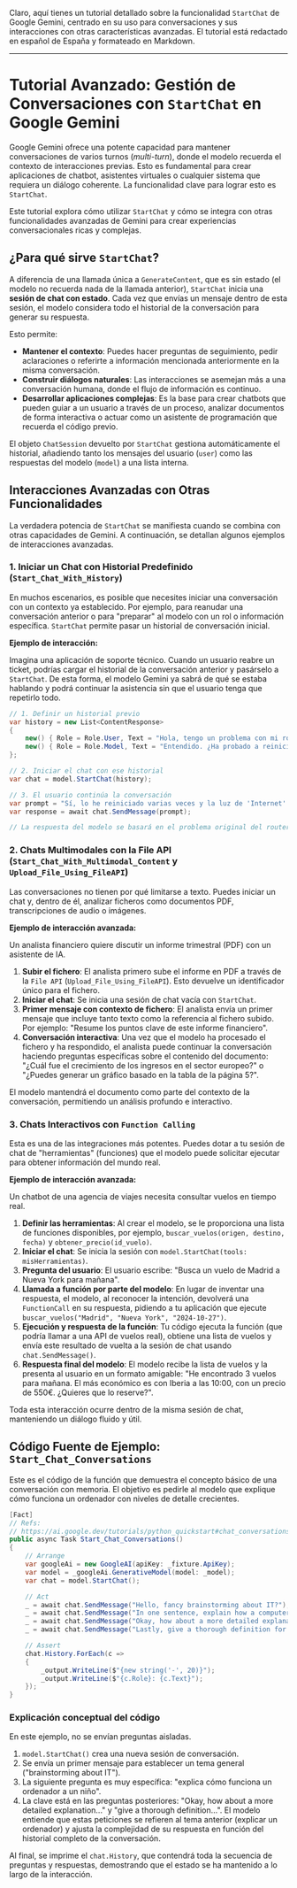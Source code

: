 Claro, aquí tienes un tutorial detallado sobre la funcionalidad `StartChat` de Google Gemini, centrado en su uso para conversaciones y sus interacciones con otras características avanzadas. El tutorial está redactado en español de España y formateado en Markdown.

***

# Tutorial Avanzado: Gestión de Conversaciones con `StartChat` en Google Gemini

Google Gemini ofrece una potente capacidad para mantener conversaciones de varios turnos (*multi-turn*), donde el modelo recuerda el contexto de interacciones previas. Esto es fundamental para crear aplicaciones de chatbot, asistentes virtuales o cualquier sistema que requiera un diálogo coherente. La funcionalidad clave para lograr esto es `StartChat`.

Este tutorial explora cómo utilizar `StartChat` y cómo se integra con otras funcionalidades avanzadas de Gemini para crear experiencias conversacionales ricas y complejas.

## ¿Para qué sirve `StartChat`?

A diferencia de una llamada única a `GenerateContent`, que es sin estado (el modelo no recuerda nada de la llamada anterior), `StartChat` inicia una **sesión de chat con estado**. Cada vez que envías un mensaje dentro de esta sesión, el modelo considera todo el historial de la conversación para generar su respuesta.

Esto permite:

*   **Mantener el contexto**: Puedes hacer preguntas de seguimiento, pedir aclaraciones o referirte a información mencionada anteriormente en la misma conversación.
*   **Construir diálogos naturales**: Las interacciones se asemejan más a una conversación humana, donde el flujo de información es continuo.
*   **Desarrollar aplicaciones complejas**: Es la base para crear chatbots que pueden guiar a un usuario a través de un proceso, analizar documentos de forma interactiva o actuar como un asistente de programación que recuerda el código previo.

El objeto `ChatSession` devuelto por `StartChat` gestiona automáticamente el historial, añadiendo tanto los mensajes del usuario (`user`) como las respuestas del modelo (`model`) a una lista interna.

## Interacciones Avanzadas con Otras Funcionalidades

La verdadera potencia de `StartChat` se manifiesta cuando se combina con otras capacidades de Gemini. A continuación, se detallan algunos ejemplos de interacciones avanzadas.

### 1. Iniciar un Chat con Historial Predefinido (`Start_Chat_With_History`)

En muchos escenarios, es posible que necesites iniciar una conversación con un contexto ya establecido. Por ejemplo, para reanudar una conversación anterior o para "preparar" al modelo con un rol o información específica. `StartChat` permite pasar un historial de conversación inicial.

**Ejemplo de interacción:**

Imagina una aplicación de soporte técnico. Cuando un usuario reabre un ticket, podrías cargar el historial de la conversación anterior y pasárselo a `StartChat`. De esta forma, el modelo Gemini ya sabrá de qué se estaba hablando y podrá continuar la asistencia sin que el usuario tenga que repetirlo todo.

```csharp
// 1. Definir un historial previo
var history = new List<ContentResponse>
{
    new() { Role = Role.User, Text = "Hola, tengo un problema con mi router, no se conecta a internet." },
    new() { Role = Role.Model, Text = "Entendido. ¿Ha probado a reiniciarlo?" }
};

// 2. Iniciar el chat con ese historial
var chat = model.StartChat(history);

// 3. El usuario continúa la conversación
var prompt = "Sí, lo he reiniciado varias veces y la luz de 'Internet' sigue en rojo.";
var response = await chat.SendMessage(prompt);

// La respuesta del modelo se basará en el problema original del router y en el hecho de que ya se ha reiniciado.
```

### 2. Chats Multimodales con la File API (`Start_Chat_With_Multimodal_Content` y `Upload_File_Using_FileAPI`)

Las conversaciones no tienen por qué limitarse a texto. Puedes iniciar un chat y, dentro de él, analizar ficheros como documentos PDF, transcripciones de audio o imágenes.

**Ejemplo de interacción avanzada:**

Un analista financiero quiere discutir un informe trimestral (PDF) con un asistente de IA.

1.  **Subir el fichero**: El analista primero sube el informe en PDF a través de la `File API` (`Upload_File_Using_FileAPI`). Esto devuelve un identificador único para el fichero.
2.  **Iniciar el chat**: Se inicia una sesión de chat vacía con `StartChat`.
3.  **Primer mensaje con contexto de fichero**: El analista envía un primer mensaje que incluye tanto texto como la referencia al fichero subido. Por ejemplo: "Resume los puntos clave de este informe financiero".
4.  **Conversación interactiva**: Una vez que el modelo ha procesado el fichero y ha respondido, el analista puede continuar la conversación haciendo preguntas específicas sobre el contenido del documento: "¿Cuál fue el crecimiento de los ingresos en el sector europeo?" o "¿Puedes generar un gráfico basado en la tabla de la página 5?".

El modelo mantendrá el documento como parte del contexto de la conversación, permitiendo un análisis profundo e interactivo.

### 3. Chats Interactivos con `Function Calling`

Esta es una de las integraciones más potentes. Puedes dotar a tu sesión de chat de "herramientas" (funciones) que el modelo puede solicitar ejecutar para obtener información del mundo real.

**Ejemplo de interacción avanzada:**

Un chatbot de una agencia de viajes necesita consultar vuelos en tiempo real.

1.  **Definir las herramientas**: Al crear el modelo, se le proporciona una lista de funciones disponibles, por ejemplo, `buscar_vuelos(origen, destino, fecha)` y `obtener_precio(id_vuelo)`.
2.  **Iniciar el chat**: Se inicia la sesión con `model.StartChat(tools: misHerramientas)`.
3.  **Pregunta del usuario**: El usuario escribe: "Busca un vuelo de Madrid a Nueva York para mañana".
4.  **Llamada a función por parte del modelo**: En lugar de inventar una respuesta, el modelo, al reconocer la intención, devolverá una `FunctionCall` en su respuesta, pidiendo a tu aplicación que ejecute `buscar_vuelos("Madrid", "Nueva York", "2024-10-27")`.
5.  **Ejecución y respuesta de la función**: Tu código ejecuta la función (que podría llamar a una API de vuelos real), obtiene una lista de vuelos y envía este resultado de vuelta a la sesión de chat usando `chat.SendMessage()`.
6.  **Respuesta final del modelo**: El modelo recibe la lista de vuelos y la presenta al usuario en un formato amigable: "He encontrado 3 vuelos para mañana. El más económico es con Iberia a las 10:00, con un precio de 550€. ¿Quieres que lo reserve?".

Toda esta interacción ocurre dentro de la misma sesión de chat, manteniendo un diálogo fluido y útil.

## Código Fuente de Ejemplo: `Start_Chat_Conversations`

Este es el código de la función que demuestra el concepto básico de una conversación con memoria. El objetivo es pedirle al modelo que explique cómo funciona un ordenador con niveles de detalle crecientes.

```csharp
[Fact]
// Refs:
// https://ai.google.dev/tutorials/python_quickstart#chat_conversations
public async Task Start_Chat_Conversations()
{
    // Arrange
    var googleAi = new GoogleAI(apiKey: _fixture.ApiKey);
    var model = _googleAi.GenerativeModel(model: _model);
    var chat = model.StartChat();

    // Act
    _ = await chat.SendMessage("Hello, fancy brainstorming about IT?");
    _ = await chat.SendMessage("In one sentence, explain how a computer works to a young child.");
    _ = await chat.SendMessage("Okay, how about a more detailed explanation to a high schooler?");
    _ = await chat.SendMessage("Lastly, give a thorough definition for a CS graduate.");

    // Assert
    chat.History.ForEach(c =>
    {
        _output.WriteLine($"{new string('-', 20)}");
        _output.WriteLine($"{c.Role}: {c.Text}");
    });
}
```

### Explicación conceptual del código

En este ejemplo, no se envían preguntas aisladas.

1.  `model.StartChat()` crea una nueva sesión de conversación.
2.  Se envía un primer mensaje para establecer un tema general ("brainstorming about IT").
3.  La siguiente pregunta es muy específica: "explica cómo funciona un ordenador a un niño".
4.  La clave está en las preguntas posteriores: "Okay, how about a more detailed explanation..." y "give a thorough definition...". El modelo entiende que estas peticiones se refieren al tema anterior (explicar un ordenador) y ajusta la complejidad de su respuesta en función del historial completo de la conversación.

Al final, se imprime el `chat.History`, que contendrá toda la secuencia de preguntas y respuestas, demostrando que el estado se ha mantenido a lo largo de la interacción.
